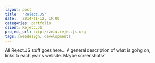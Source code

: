 ```yaml
---
layout: post
title:  "Reject.JS"
date:   2014-31-12, 10:00
categories: portfolio
client: Reject.JS
project_url: http://2014.rejectjs.org
tags: [webdesign, development]
---
```


All Reject.JS stuff goes here… A general description of what is
going on, links to each year's website. Maybe screenshots?

